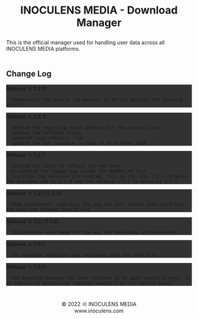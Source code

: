 # <p align="center"><b>INOCULENS MEDIA</b> - Download Manager

This is the official manager used for handling user data across all INOCULENS MEDIA platforms.<br><br>

## Change Log<br>
<div style="background-color: rgb(50, 50, 50);">
<b>Release 〢 1.2.3</b><br>

```
- Implemented the Google tag manager to better analyse the incoming traffic.
```
</div>

<div style="background-color: rgb(50, 50, 50);">
<b>Release 〢 1.2.2</b><br>

```
- Updated the reporting email address for the expired links.
- Updated the fallback links.
- Updatedd logo redirect link.
- Updated the app response in case of an altered link.
```
</div>

<div style="background-color: rgb(50, 50, 50);">
<b>Release 〢 1.2.1</b><br>

```
- Updated the files to reflect the new name.
- Documented the change log inside the README.md file.
- Clarified how versions are counted. This is the real 1.2.1 release. The previous one is 1.2.0 and the release 1.1.1 is actually 1.1.0.
```
</div>

<div style="background-color: rgb(50, 50, 50);">
<b>Release 〢 1.2.1 (1.2.0)</b><br>

```
- Made adjustments regarding the way the user should understand how the Download Manager should work.
```
</div>

<div style="background-color: rgb(50, 50, 50);">
<b>Release 〢 1.1.1 (1.1.0)</b><br>

```
- Improvements were made for the way the downloads are processed.
```
</div>

<div style="background-color: rgb(50, 50, 50);">
<b>Release 〢 1.0.1</b><br>

```
- The download animation was relocated into the core file.
```
</div>

<div style="background-color: rgb(50, 50, 50);">
<b>Release 〢 1.0.0</b><br>

```
- The Download Manager has been released as an open source project. It is capable of processing requests coming from the control panel.
```
</div>

#
<p align="center">© 2022 〣 INOCULENS MEDIA<br/>www.inoculens.com<br>